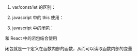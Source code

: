 
1. var/const/let 的区别：


2. javascript 中的 this 使用：

3. javascript 中的闭包：

和 React 中的闭包结合使用

闭包就是一个定义在函数内部的函数，从而可以读取函数内部的变量

